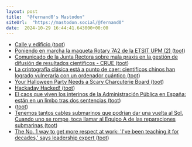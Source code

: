 ```yaml
---
layout: post
title:  "@fernand0's Mastodon"
siteUrl:  "https://mastodon.social/@fernand0"
date:  2024-10-29 16:44:41.643000+00:00
---
```

*  [Calle y edificio ](https://www.flickr.com/photos/fernand0/54080386820) ([toot](https://mastodon.social/@fernand0/113391716377552031))
*  [Poniendo en marcha la maqueta Rotary 7A2 de la ETSIT UPM (2) ](https://historiatelefonia.com/2024/10/17/poniendo-en-marcha-la-maqueta-rotary-7a2-de-la-etsit-upm-2) ([toot](https://mastodon.social/@fernand0/113391640472934358))
*  [Comunicado de la Junta Rectora sobre mala praxis en la gestión de difusión de resultados científicos - CRUE ](https://www.crue.org/2024/10/comunicado-de-la-junta-rectora-sobre-mala-praxis-en-la-gestion-de-difusion-de-resultados-cientificos) ([toot](https://mastodon.social/@fernand0/113391452730176250))
*  [La criptografía clásica está a punto de caer: científicos chinos han logrado vulnerarla con un ordenador cuántico ](https://www.xataka.com/investigacion/criptografia-clasica-esta-a-punto-caer-cientificos-chinos-han-logrado-vulnerarla-ordenador-cuantic) ([toot](https://mastodon.social/@fernand0/113390751367838848))
*  [Your Halloween Party Needs a Scary Charcuterie Board ](https://lifehacker.com/food-drink/halloween-charcuterie-board-inspiratio) ([toot](https://mastodon.social/@fernand0/113390395579090289))
*  [Hackaday Hacked! ](https://hackaday.com/2024/10/19/hackaday-hacked) ([toot](https://mastodon.social/@fernand0/113390242885654608))
*  [El caos que viven los interinos de la Administración Pública en España: están en un limbo tras dos sentencias ](https://www.genbeta.com/actualidad/caos-que-viven-interinos-administracion-publica-espana-estan-limbo-dos-sentencia) ([toot](https://mastodon.social/@fernand0/113389988039186256))
*  [ ](https://social.hispabot.freemyip.com/@hispa) ([toot](https://mastodon.social/@fernand0/113389259105090886))
*  [Tenemos tantos cables submarinos que podrían dar una vuelta al Sol. Cuando uno se rompe, toca llamar al Equipo A de las reparaciones submarinas ](https://www.xataka.com/servicios/tenemos-cables-submarinos-que-podrian-dar-vuelta-al-sol-cuando-uno-se-rompe-toca-llamar-al-equipo-a-reparaciones-submarina) ([toot](https://mastodon.social/@fernand0/113389135264782685))
*  [The No. 1 way to get more respect at work: 'I've been teaching it for decades,' says leadership expert ](https://www.cnbc.com/2024/10/15/want-to-be-respected-at-work-use-this-framework.htm) ([toot](https://mastodon.social/@fernand0/113388275878614392))
